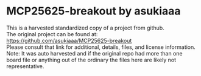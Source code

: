 
# MCP25625-breakout by asukiaaa  
This is a harvested standardized copy of a project from github.  
The original project can be found at:  
https://github.com/asukiaaa/MCP25625-breakout  
Please consult that link for additional, details, files, and license information.  
Note: It was auto harvested and if the original repo had more than one board file or anything out of the ordinary the files here are likely not representative.  
    